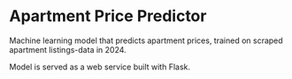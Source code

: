 # Apartment Price Predictor

Machine learning model that predicts apartment prices, trained on scraped apartment listings-data in 2024. 

Model is served as a web service built with Flask.
